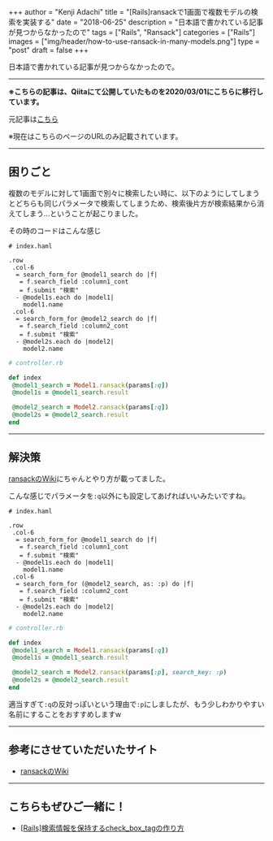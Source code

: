 +++
author = "Kenji Adachi"
title = "[Rails]ransackで1画面で複数モデルの検索を実装する"
date = "2018-06-25"
description = "日本語で書かれている記事が見つからなかったので"
tags = ["Rails", "Ransack"]
categories = ["Rails"]
images  = ["img/header/how-to-use-ransack-in-many-models.png"]
type = "post"
draft =  false
+++

日本語で書かれている記事が見つからなかったので。

--------

**※こちらの記事は、Qiitaにて公開していたものを2020/03/01にこちらに移行しています。**

元記事は[こちら](https://qiita.com/dach1_ken/items/35484bb7115ff301c9f9)

※現在はこちらのページのURLのみ記載されています。

-----

## 困りごと

複数のモデルに対して1画面で別々に検索したい時に、以下のようにしてしまうとどちらも同じパラメータで検索してしまうため、検索後片方が検索結果から消えてしまう…ということが起こりました。

その時のコードはこんな感じ

```html.haml
# index.haml

.row
 .col-6
  = search_form_for @model1_search do |f|
   = f.search_field :column1_cont
   = f.submit "検索"
  - @model1s.each do |model1|
    model1.name
 .col-6
  = search_form_for @model2_search do |f|
   = f.search_field :column2_cont
   = f.submit "検索"
  - @model2s.each do |model2|
    model2.name
```

```ruby
# controller.rb

def index
 @model1_search = Model1.ransack(params[:q])
 @model1s = @model1_search.result

 @model2_search = Model2.ransack(params[:q])
 @model2s = @model2_search.result
end
```

--------

## 解決策

[ransackのWiki](https://github.com/activerecord-hackery/ransack/wiki/Configuration)にちゃんとやり方が載ってました。

こんな感じでパラメータを`:q`以外にも設定してあげればいいみたいですね。

```html.haml
# index.haml

.row
 .col-6
  = search_form_for @model1_search do |f|
   = f.search_field :column1_cont
   = f.submit "検索"
  - @model1s.each do |model1|
    model1.name
 .col-6
  = search_form_for (@model2_search, as: :p) do |f|
   = f.search_field :column2_cont
   = f.submit "検索"
  - @model2s.each do |model2|
    model2.name
```

```ruby
# controller.rb

def index
 @model1_search = Model1.ransack(params[:q])
 @model1s = @model1_search.result

 @model2_search = Model2.ransack(params[:p], search_key: :p)
 @model2s = @model2_search.result
end
```

適当すぎて`:q`の反対っぽいという理由で`:p`にしましたが、もう少しわかりやすい名前にすることをおすすめしますw

-------

## 参考にさせていただいたサイト

- [ransackのWiki](https://github.com/activerecord-hackery/ransack/wiki/Configuration)

-------

## こちらもぜひご一緒に！

- [[Rails]検索情報を保持するcheck_box_tagの作り方](../../blog/how-to-create-check_box_tag/)
